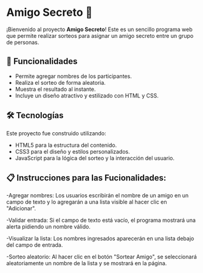 # Amigo Secreto 🎁

¡Bienvenido al proyecto **Amigo Secreto**! Este es un sencillo programa web que permite realizar sorteos
para asignar un amigo secreto entre un grupo de personas.

## 🚀 Funcionalidades

- Permite agregar nombres de los participantes.
- Realiza el sorteo de forma aleatoria.
- Muestra el resultado al instante.
- Incluye un diseño atractivo y estilizado con HTML y CSS.

## 🛠️ Tecnologías

Este proyecto fue construido utilizando:
- HTML5 para la estructura del contenido.
- CSS3 para el diseño y estilos personalizados.
- JavaScript para la lógica del sorteo y la interacción del usuario.


## 📋 Instrucciones para las Fucionalidades:

-Agregar nombres: Los usuarios escribirán el nombre de un amigo en un campo de texto
y lo agregarán a una lista visible al hacer clic en "Adicionar".

-Validar entrada: Si el campo de texto está vacío,
el programa mostrará una alerta pidiendo un nombre válido.

-Visualizar la lista: Los nombres ingresados aparecerán en una lista debajo del campo de entrada.

-Sorteo aleatorio: Al hacer clic en el botón "Sortear Amigo", 
se seleccionará aleatoriamente un nombre de la lista y se mostrará en la página.

